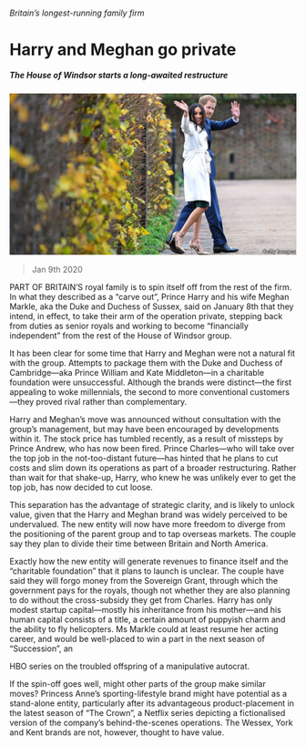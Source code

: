 ###### Britain’s longest-running family firm

# Harry and Meghan go private 

##### The House of Windsor starts a long-awaited restructure 

![image](images/20200111_BRP009_0.jpg) 

> Jan 9th 2020 

PART OF BRITAIN’S royal family is to spin itself off from the rest of the firm. In what they described as a “carve out”, Prince Harry and his wife Meghan Markle, aka the Duke and Duchess of Sussex, said on January 8th that they intend, in effect, to take their arm of the operation private, stepping back from duties as senior royals and working to become “financially independent” from the rest of the House of Windsor group. 

It has been clear for some time that Harry and Meghan were not a natural fit with the group. Attempts to package them with the Duke and Duchess of Cambridge—aka Prince William and Kate Middleton—in a charitable foundation were unsuccessful. Although the brands were distinct—the first appealing to woke millennials, the second to more conventional customers—they proved rival rather than complementary. 

Harry and Meghan’s move was announced without consultation with the group’s management, but may have been encouraged by developments within it. The stock price has tumbled recently, as a result of missteps by Prince Andrew, who has now been fired. Prince Charles—who will take over the top job in the not-too-distant future—has hinted that he plans to cut costs and slim down its operations as part of a broader restructuring. Rather than wait for that shake-up, Harry, who knew he was unlikely ever to get the top job, has now decided to cut loose. 

This separation has the advantage of strategic clarity, and is likely to unlock value, given that the Harry and Meghan brand was widely perceived to be undervalued. The new entity will now have more freedom to diverge from the positioning of the parent group and to tap overseas markets. The couple say they plan to divide their time between Britain and North America. 

Exactly how the new entity will generate revenues to finance itself and the “charitable foundation” that it plans to launch is unclear. The couple have said they will forgo money from the Sovereign Grant, through which the government pays for the royals, though not whether they are also planning to do without the cross-subsidy they get from Charles. Harry has only modest startup capital—mostly his inheritance from his mother—and his human capital consists of a title, a certain amount of puppyish charm and the ability to fly helicopters. Ms Markle could at least resume her acting career, and would be well-placed to win a part in the next season of “Succession”, an  

HBO series on the troubled offspring of a manipulative autocrat. 

If the spin-off goes well, might other parts of the group make similar moves? Princess Anne’s sporting-lifestyle brand might have potential as a stand-alone entity, particularly after its advantageous product-placement in the latest season of “The Crown”, a Netflix series depicting a fictionalised version of the company’s behind-the-scenes operations. The Wessex, York and Kent brands are not, however, thought to have value. 


